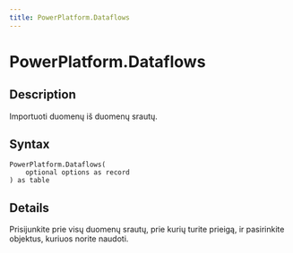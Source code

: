 ```yaml
---
title: PowerPlatform.Dataflows
---
```


# PowerPlatform.Dataflows


## Description

Importuoti duomenų iš duomenų srautų.


## Syntax

```powerquery
PowerPlatform.Dataflows(
    optional options as record
) as table
```


## Details

Prisijunkite prie visų duomenų srautų, prie kurių turite prieigą, ir pasirinkite objektus, kuriuos norite naudoti.


